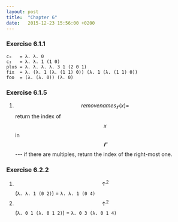 ```yaml
---
layout: post
title:  "Chapter 6"
date:   2015-12-23 15:56:00 +0200
---
```


### Exercise 6.1.1

    c₀   = λ. λ. 0
    c₂   = λ. λ. 1 (1 0)
    plus = λ. λ. λ. λ. 3 1 (2 0 1)
    fix  = λ. (λ. 1 (λ. (1 1) 0)) (λ. 1 (λ. (1 1) 0))
    foo  = (λ. (λ. 0)) (λ. 0)

### Exercise 6.1.5

1. $$removenames_{𝚪}(x) =$$ return the index of $$x$$ in $$𝚪$$---
   if there are multiples, return the index of the right-most one.

### Exercise 6.2.2

1. $$↑^2$$(`λ. λ. 1 (0 2)`) = `λ. λ. 1 (0 4)`
2. $$↑^2$$(`λ. 0 1 (λ. 0 1 2)`) = `λ. 0 3 (λ. 0 1 4)`
